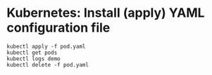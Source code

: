 # Kubernetes: Install (apply) YAML configuration file


```
kubectl apply -f pod.yaml
kubectl get pods
kubectl logs demo
kubectl delete -f pod.yaml
```



